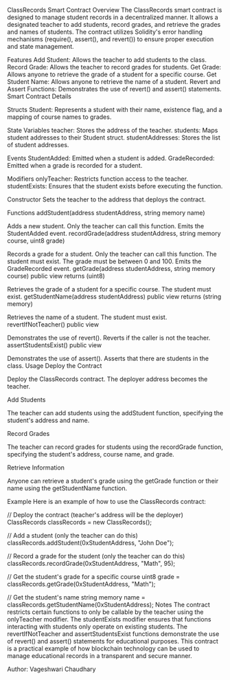 ClassRecords Smart Contract
Overview
The ClassRecords smart contract is designed to manage student records in a decentralized manner. It allows a designated teacher to add students, record grades, and retrieve the grades and names of students. The contract utilizes Solidity's error handling mechanisms (require(), assert(), and revert()) to ensure proper execution and state management.

Features
Add Student: Allows the teacher to add students to the class.
Record Grade: Allows the teacher to record grades for students.
Get Grade: Allows anyone to retrieve the grade of a student for a specific course.
Get Student Name: Allows anyone to retrieve the name of a student.
Revert and Assert Functions: Demonstrates the use of revert() and assert() statements.
Smart Contract Details

Structs
Student: Represents a student with their name, existence flag, and a mapping of course names to grades.

State Variables
teacher: Stores the address of the teacher.
students: Maps student addresses to their Student struct.
studentAddresses: Stores the list of student addresses.

Events
StudentAdded: Emitted when a student is added.
GradeRecorded: Emitted when a grade is recorded for a student.

Modifiers
onlyTeacher: Restricts function access to the teacher.
studentExists: Ensures that the student exists before executing the function.

Constructor
Sets the teacher to the address that deploys the contract.

Functions
addStudent(address studentAddress, string memory name)

Adds a new student.
Only the teacher can call this function.
Emits the StudentAdded event.
recordGrade(address studentAddress, string memory course, uint8 grade)

Records a grade for a student.
Only the teacher can call this function.
The student must exist.
The grade must be between 0 and 100.
Emits the GradeRecorded event.
getGrade(address studentAddress, string memory course) public view returns (uint8)

Retrieves the grade of a student for a specific course.
The student must exist.
getStudentName(address studentAddress) public view returns (string memory)

Retrieves the name of a student.
The student must exist.
revertIfNotTeacher() public view

Demonstrates the use of revert().
Reverts if the caller is not the teacher.
assertStudentsExist() public view

Demonstrates the use of assert().
Asserts that there are students in the class.
Usage
Deploy the Contract

Deploy the ClassRecords contract. The deployer address becomes the teacher.

Add Students

The teacher can add students using the addStudent function, specifying the student's address and name.

Record Grades

The teacher can record grades for students using the recordGrade function, specifying the student's address, course name, and grade.

Retrieve Information

Anyone can retrieve a student's grade using the getGrade function or their name using the getStudentName function.

Example
Here is an example of how to use the ClassRecords contract:

// Deploy the contract (teacher's address will be the deployer)
ClassRecords classRecords = new ClassRecords();

// Add a student (only the teacher can do this)
classRecords.addStudent(0xStudentAddress, "John Doe");

// Record a grade for the student (only the teacher can do this)
classRecords.recordGrade(0xStudentAddress, "Math", 95);

// Get the student's grade for a specific course
uint8 grade = classRecords.getGrade(0xStudentAddress, "Math");

// Get the student's name
string memory name = classRecords.getStudentName(0xStudentAddress);
Notes
The contract restricts certain functions to only be callable by the teacher using the onlyTeacher modifier.
The studentExists modifier ensures that functions interacting with students only operate on existing students.
The revertIfNotTeacher and assertStudentsExist functions demonstrate the use of revert() and assert() statements for educational purposes.
This contract is a practical example of how blockchain technology can be used to manage educational records in a transparent and secure manner.

Author:
Vageshwari Chaudhary
